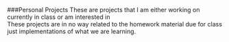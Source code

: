 ###Personal Projects
These are projects that I am either working on currently in class or am interested in<br />
These projects are in no way related to the homework material due for class just implementations of what we are learning.
